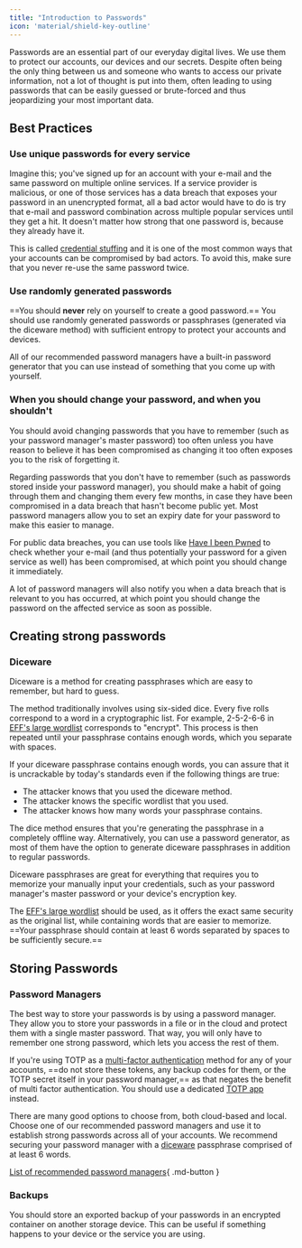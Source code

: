 ```yaml
---
title: "Introduction to Passwords"
icon: 'material/shield-key-outline'
---
```


Passwords are an essential part of our everyday digital lives. We use them to protect our accounts, our devices and our secrets. Despite often being the only thing between us and someone who wants to access our private information, not a lot of thought is put into them, often leading to using passwords that can be easily guessed or brute-forced and thus jeopardizing your most important data.

## Best Practices

### Use unique passwords for every service

Imagine this; you've signed up for an account with your e-mail and the same password on multiple online services. If a service provider is malicious, or one of those services has a data breach that exposes your password in an unencrypted format, all a bad actor would have to do is try that e-mail and password combination across multiple popular services until they get a hit. It doesn't matter how strong that one password is, because they already have it.

This is called [credential stuffing](https://en.wikipedia.org/wiki/Credential_stuffing) and it is one of the most common ways that your accounts can be compromised by bad actors. To avoid this, make sure that you never re-use the same password twice.

### Use randomly generated passwords

==You should **never** rely on yourself to create a good password.== You should use randomly generated passwords or passphrases (generated via the diceware method) with sufficient entropy to protect your accounts and devices.

All of our recommended password managers have a built-in password generator that you can use instead of something that you come up with yourself.

### When you should change your password, and when you shouldn't

You should avoid changing passwords that you have to remember (such as your password manager's master password) too often unless you have reason to believe it has been compromised as changing it too often exposes you to the risk of forgetting it.

Regarding passwords that you don't have to remember (such as passwords stored inside your password manager), you should make a habit of going through them and changing them every few months, in case they have been compromised in a data breach that hasn't become public yet. Most password managers allow you to set an expiry date for your password to make this easier to manage.

For public data breaches, you can use tools like [Have I been Pwned](https://haveibeenpwned.com/) to check whether your e-mail (and thus potentially your password for a given service as well) has been compromised, at which point you should change it immediately.

A lot of password managers will also notify you when a data breach that is relevant to you has occurred, at which point you should change the password on the affected service as soon as possible.

## Creating strong passwords

### Diceware

Diceware is a method for creating passphrases which are easy to remember, but hard to guess.

The method traditionally involves using six-sided dice. Every five rolls correspond to a word in a cryptographic list. For example, 2-5-2-6-6 in [EFF's large wordlist](https://www.eff.org/files/2016/07/18/eff_large_wordlist.txt) corresponds to "encrypt". This process is then repeated until your passphrase contains enough words, which you separate with spaces.

If your diceware passphrase contains enough words, you can assure that it is uncrackable by today's standards even if the following things are true:

- The attacker knows that you used the diceware method.
- The attacker knows the specific wordlist that you used.
- The attacker knows how many words your passphrase contains.

The dice method ensures that you're generating the passphrase in a completely offline way. Alternatively, you can use a password generator, as most of them have the option to generate diceware passphrases in addition to regular passwords.

Diceware passphrases are great for everything that requires you to memorize your manually input your credentials, such as your password manager's master password or your device's encryption key.

The [EFF's large wordlist](https://www.eff.org/files/2016/07/18/eff_large_wordlist.txt) should be used, as it offers the exact same security as the original list, while containing words that are easier to memorize. ==Your passphrase should contain at least 6 words separated by spaces to be sufficiently secure.==

## Storing Passwords

### Password Managers

The best way to store your passwords is by using a password manager. They allow you to store your passwords in a file or in the cloud and protect them with a single master password. That way, you will only have to remember one strong password, which lets you access the rest of them.

If you're using TOTP as a [multi-factor authentication](../multi-factor-authentication.md) method for any of your accounts, ==do not store these tokens, any backup codes for them, or the TOTP secret itself in your password manager,== as that negates the benefit of multi factor authentication. You should use a dedicated [TOTP app](../multi-factor-authentication.md/#authenticator-apps) instead.

There are many good options to choose from, both cloud-based and local. Choose one of our recommended password managers and use it to establish strong passwords across all of your accounts. We recommend securing your password manager with a [diceware](#diceware) passphrase comprised of at least 6 words.

[List of recommended password managers](../passwords.md){ .md-button }

### Backups

You should store an exported backup of your passwords in an encrypted container on another storage device. This can be useful if something happens to your device or the service you are using.
